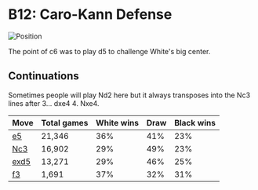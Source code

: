 # B12: Caro-Kann Defense

![Position](https://chessboardimage.com/rnbqkbnr/pp2pppp/2p5/3p4/3PP3/8/PPP2PPP/RNBQKBNR.png)

The point of c6 was to play d5 to challenge White's big center.

## Continuations

Sometimes people will play Nd2 here but it always transposes into the Nc3
lines after 3... dxe4  4. Nxe4.

Move                                                         | Total games | White wins | Draw | Black wins
-------------------------------------------------------------|-------------|------------|------|-----------
[e5](rnbqkbnr-pp2pppp-2p5-3pP3-3P4-8-PPP2PPP-RNBQKBNR.md)    | 21,346      | 36%        | 41%  | 23%
[Nc3](rnbqkbnr-pp2pppp-2p5-3p4-3PP3-2N5-PPP2PPP-R1BQKBNR.md) | 16,902      | 29%        | 49%  | 23%
[exd5](rnbqkbnr-pp2pppp-2p5-3P4-3P4-8-PPP2PPP-RNBQKBNR.md)   | 13,271      | 29%        | 46%  | 25%
[f3](rnbqkbnr-pp2pppp-2p5-3p4-3PP3-5P2-PPP3PP-RNBQKBNR.md)   | 1,691       | 37%        | 32%  | 31%

